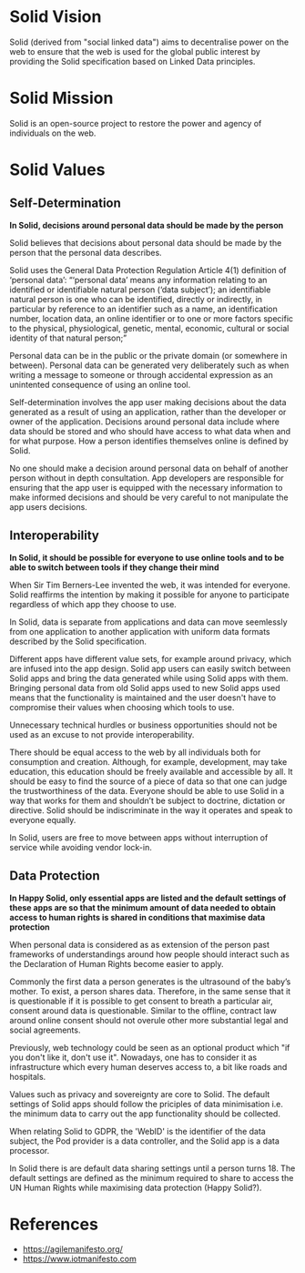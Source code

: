 # Solid Vision 

Solid (derived from "social linked data") aims to decentralise power on the web to ensure that the web is used for the global public interest by providing the Solid specification based on Linked Data principles. 

# Solid Mission 

Solid is an open-source project to restore the power and agency of individuals on the web. 

# Solid Values 

## Self-Determination
**In Solid, decisions around personal data should be made by the person**

Solid believes that decisions about personal data should be made by the person that the personal data describes. 

Solid uses the General Data Protection Regulation Article 4(1) definition of ‘personal data’: 
“‘personal data’ means any information relating to an identified or identifiable natural person (‘data subject’); an identifiable natural person is one who can be identified, directly or indirectly, in particular by reference to an identifier such as a name, an identification number, location data, an online identifier or to one or more factors specific to the physical, physiological, genetic, mental, economic, cultural or social identity of that natural person;”

Personal data can be in the public or the private domain (or somewhere in between). Personal data can be generated very deliberately such as when writing a message to someone or through accidental expression as an unintented consequence of using an online tool. 

Self-determination involves the app user making decisions about the data generated as a result of using an application, rather than the developer or owner of the application. Decisions around personal data include where data should be stored and who should have access to what data when and for what purpose. How a person identifies themselves online is defined by Solid. 

No one should make a decision around personal data on behalf of another person without in depth consultation. App developers are responsible for ensuring that the app user is equipped with the necessary information to make informed decisions and should be very careful to not manipulate the app users decisions. 

## Interoperability 
**In Solid, it should be possible for everyone to use online tools and to be able to switch between tools if they change their mind**

When Sir Tim Berners-Lee invented the web, it was intended for everyone. Solid reaffirms the intention by making it possible for anyone to participate regardless of which app they choose to use. 

In Solid, data is separate from applications and data can move seemlessly from one application to another application with uniform data formats described by the Solid specification. 

Different apps have different value sets, for example around privacy, which are infused into the app design. Solid app users can easily switch between Solid apps and bring the data generated while using Solid apps with them. Bringing personal data from old Solid apps used to new Solid apps used means that the functionality is maintained and the user doesn't have to compromise their values when choosing which tools to use.  

Unnecessary technical hurdles or business opportunities should not be used as an excuse to not provide interoperability. 

There should be equal access to the web by all individuals both for consumption and creation. Although, for example, development, may take education, this education should be freely available and accessible by all. It should be easy to find the source of a piece of data so that one can judge the trustworthiness of the data. Everyone should be able to use Solid in a way that works for them and shouldn’t be subject to doctrine, dictation or directive. Solid should be indiscriminate in the way it operates and speak to everyone equally.

In Solid, users are free to move between apps without interruption of service while avoiding vendor lock-in. 

## Data Protection 
**In Happy Solid, only essential apps are listed and the default settings of these apps are so that the minimum amount of data needed to obtain access to human rights is shared in conditions that maximise data protection** 

When personal data is considered as as extension of the person past frameworks of understandings around how people should interact such as the Declaration of Human Rights become easier to apply. 

Commonly the first data a person generates is the ultrasound of the baby’s mother. To exist, a person shares data. Therefore, in the same sense that it is questionable if it is possible to get consent to breath a particular air, consent around data is questionable. Similar to the offline, contract law around online consent should not overule other more substantial legal and social agreements. 

Previously, web technology could be seen as an optional product which "if you don't like it, don't use it".
Nowadays, one has to consider it as infrastructure which every human deserves access to, a bit like roads and hospitals.

Values such as privacy and sovereignty are core to Solid. The default settings of Solid apps should follow the priciples of data minimisation i.e. the minimum data to carry out the app functionality should be collected. 

When relating Solid to GDPR, the 'WebID' is the identifier of the data subject, the Pod provider is a data controller, and the Solid app is a data processor. 

In Solid there is are default data sharing settings until a person turns 18. The default settings are defined as the minimum required to share to access the UN Human Rights while maximising data protection (Happy Solid?). 

# References 
* https://agilemanifesto.org/
* https://www.iotmanifesto.com 
